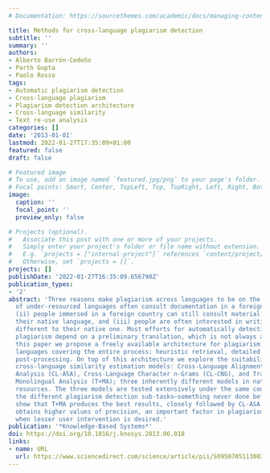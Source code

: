 ```yaml
---
# Documentation: https://sourcethemes.com/academic/docs/managing-content/

title: Methods for cross-language plagiarism detection
subtitle: ''
summary: ''
authors:
- Alberto Barrón-Cedeño
- Parth Gupta
- Paolo Rosso
tags:
- Automatic plagiarism detection
- Cross-language plagiarism
- Plagiarism detection architecture
- Cross-language similarity
- Text re-use analysis
categories: []
date: '2013-01-01'
lastmod: 2022-01-27T17:35:09+01:00
featured: false
draft: false

# Featured image
# To use, add an image named `featured.jpg/png` to your page's folder.
# Focal points: Smart, Center, TopLeft, Top, TopRight, Left, Right, BottomLeft, Bottom, BottomRight.
image:
  caption: ''
  focal_point: ''
  preview_only: false

# Projects (optional).
#   Associate this post with one or more of your projects.
#   Simply enter your project's folder or file name without extension.
#   E.g. `projects = ["internal-project"]` references `content/project/deep-learning/index.md`.
#   Otherwise, set `projects = []`.
projects: []
publishDate: '2022-01-27T16:35:09.656790Z'
publication_types:
- '2'
abstract: 'Three reasons make plagiarism across languages to be on the rise: (i) speakers
  of under-resourced languages often consult documentation in a foreign language,
  (ii) people immersed in a foreign country can still consult material written in
  their native language, and (iii) people are often interested in writing in a language
  different to their native one. Most efforts for automatically detecting cross-language
  plagiarism depend on a preliminary translation, which is not always available. In
  this paper we propose a freely available architecture for plagiarism detection across
  languages covering the entire process: heuristic retrieval, detailed analysis, and
  post-processing. On top of this architecture we explore the suitability of three
  cross-language similarity estimation models: Cross-Language Alignment-based Similarity
  Analysis (CL-ASA), Cross-Language Character n-Grams (CL-CNG), and Translation plus
  Monolingual Analysis (T+MA); three inherently different models in nature and required
  resources. The three models are tested extensively under the same conditions on
  the different plagiarism detection sub-tasks—something never done before. The experiments
  show that T+MA produces the best results, closely followed by CL-ASA. Still CL-ASA
  obtains higher values of precision, an important factor in plagiarism detection
  when lesser user intervention is desired.'
publication: '*Knowledge-Based Systems*'
doi: https://doi.org/10.1016/j.knosys.2013.06.018
links:
- name: URL
  url: https://www.sciencedirect.com/science/article/pii/S0950705113002001
---
```


